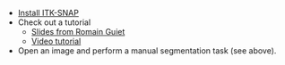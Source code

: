 - [Install ITK-SNAP](http://www.itksnap.org/pmwiki/pmwiki.php?n=Downloads.SNAP3)
- Check out a tutorial
  - [Slides from Romain Guiet](https://docs.google.com/presentation/d/1ff6T2KhrSm1NSI3LQCn5IWcE41GKevNmvlES4KBnfXk/edit#slide=id.p)
  - [Video tutorial](https://www.youtube.com/watch?v=OpYJiY_GoeY)
- Open an image and perform a manual segmentation task (see above).
